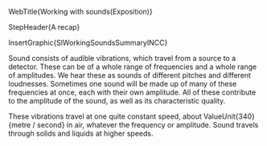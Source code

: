 WebTitle{Working with sounds(Exposition)}

StepHeader{A recap}

InsertGraphic{SlWorkingSoundsSummaryINCC}

Sound consists of audible vibrations, which travel from a source to a detector. These can be of a whole range of frequencies and a whole range of amplitudes. We hear these as sounds of different pitches and different loudnesses. Sometimes one sound will be made up of many of these frequencies at once, each with their own amplitude. All of these contribute to the amplitude of the sound, as well as its characteristic quality.

These vibrations travel at one quite constant speed, about ValueUnit{340}{metre / second} in air, whatever the frequency or amplitude. Sound travels through solids and liquids at higher speeds.

